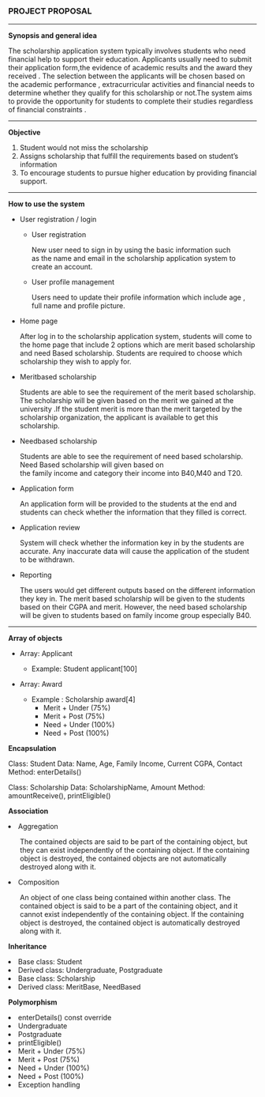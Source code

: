 ### PROJECT PROPOSAL
---

**Synopsis and general idea**

The scholarship application system typically involves students who need financial help to support their education. 
Applicants usually need to submit their application form,the evidence  of  academic results and the award they received . 
The selection between the applicants will be chosen based on the academic performance , extracurricular activities and 
financial needs to determine whether they qualify for this scholarship or not.The system aims to provide the opportunity 
for students to complete their studies regardless of financial constraints . 

---
**Objective**

1) Student would not miss the scholarship 
2) Assigns scholarship that fulfill the requirements based on student’s information 
3) To encourage students to pursue higher education by providing financial support.

---
**How to use the system**

- User registration / login

    - User registration

      New user need to sign in by using the basic information such       
      as the name and email  in the scholarship application system 
      to create an account.
      
    - User profile management
    
      Users need to update their profile information which include age ,
      full name and profile picture.
      
- Home page
  <p></p>  
  After log in to the scholarship application system, students will come to the home page that include 2 options which 
  are merit based scholarship and need Based scholarship. Students are required to choose which scholarship they wish 
  to apply for.
    

- Meritbased scholarship
        
  Students are able to see the requirement of the merit based scholarship. The scholarship will be given based on 
  the merit we gained at the university .If the student merit is more than the merit targeted by the scholarship 
  organization, the applicant is available to get this scholarship.

- Needbased scholarship
  
  Students are able to see the requirement of need based scholarship. Need Based scholarship will given based on  
  the family income and category their income into B40,M40 and T20.
        
- Application form

  An application form will be provided to the students at the end and students can check whether the information that 
  they filled is correct.
    
- Application review

  System will check whether the information key in by the students are accurate. Any inaccurate data will cause the 
  application of the student to be withdrawn.
  
- Reporting

   The users would get different outputs based on the different information they key in. The merit based scholarship will 
   be given to the students based on their CGPA and merit. However, the need based scholarship will be given to students 
   based on family income group especially B40.
---

**Array of objects**

- Array: Applicant
  
  - Example:  Student applicant[100]
    
- Array: Award
  - Example : Scholarship award[4]
    - Merit + Under (75%)
    - Merit + Post (75%)
    - Need + Under (100%)
    - Need + Post (100%)
      
**Encapsulation**

Class: Student
Data: Name, Age, Family Income, Current CGPA, Contact
Method: enterDetails()


Class: Scholarship
Data: ScholarshipName, Amount
Method: amountReceive(), printEligible()


**Association**

<li>Aggregation</li>
<p></p>
<ul>
The contained objects are said to be part of the containing object, but they can exist independently of the containing object. If the containing object is destroyed, the contained objects are not automatically destroyed along with it.
</ul>


<li>Composition </li>
<p></p>
<ul>
An object of one class being contained within another class. The contained object is said to be a part of the containing object, and it cannot exist independently of the containing object. If the containing object is destroyed, the contained object is automatically destroyed along with it.
</ul>


**Inheritance**

<li>Base class: Student</li>

<li>Derived class: Undergraduate, Postgraduate</li>

<li>Base class: Scholarship</li>

<li>Derived class: MeritBase, NeedBased</li>

**Polymorphism**

<li>enterDetails() const override</li>

<li>Undergraduate</li>

<li>Postgraduate</li>

<li>printEligible()</li>

<li>Merit + Under (75%)</li>

<li>Merit + Post (75%)</li>

<li>Need + Under (100%)</li>

<li>Need + Post (100%)</li>

<li>Exception handling</li> 



